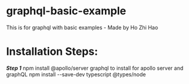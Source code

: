 # graphql-basic-example
This is for graphql with basic examples - Made by Ho Zhi Hao

# Installation Steps: 
***Step 1***
npm install @apollo/server graphql to install for apollo server and graphQL
npm install --save-dev typescript @types/node
